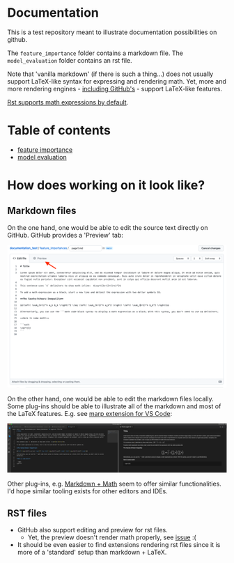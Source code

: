 # Documentation

This is a test repository meant to illustrate documentation possibilities on github.

The `feature_importance` folder contains a markdown file.
The `model_evaluation` folder contains an rst file.

Note that 'vanilla markdown' (if there is such a thing...) does not usually support LaTeX-like syntax for expressing and rendering math. Yet, more and more rendering engines - [including GitHub's](https://github.blog/2022-05-19-math-support-in-markdown/) - support LaTeX-like features.

[Rst supports math expressions by default](https://docutils.sourceforge.io/docs/ref/rst/mathematics.html).

# Table of contents

* [feature importance](https://github.com/kklein/documentation_test/blob/main/feature_importances/page1.md)
* [model evaluation](https://github.com/kklein/documentation_test/blob/main/model_evaluation/page1.rst)

# How does working on it look like?
## Markdown files
On the one hand, one would be able to edit the source text directly on GitHub. GitHub provides a 'Preview' tab:

![alt text](/screenshot_github.png)

On the other hand, one would be able to edit the markdown files locally. Some plug-ins should be able to illustrate all of the markdown and most of the LaTeX features. E.g. see [marp extension for VS Code](https://github.com/marp-team/marp-vscode):

![alt text](/screenshot_vs_code.png)

Other plug-ins, e.g. [Markdown + Math](https://marketplace.visualstudio.com/items?itemName=goessner.mdmath) seem to offer similar functionalities. I'd hope similar tooling exists for other editors and IDEs.

## RST files
* GitHub also support editing and preview for rst files.
  * Yet, the preview doesn't render math properly, see [issue](https://github.com/github/markup/issues/83) :(
* It should be even easier to find extensions rendering rst files since it is more of a 'standard' setup than markdown + LaTeX.
